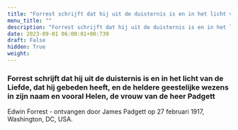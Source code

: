 ```yaml
---
title: "Forrest schrijft dat hij uit de duisternis is en in het licht van de Liefde, dat hij gebeden heeft, en de heldere geestelijke wezens in zijn naam en vooral Helen, de vrouw van de heer Padgett"
menu_title: ""
description: "Forrest schrijft dat hij uit de duisternis is en in het licht van de Liefde, dat hij gebeden heeft, en de heldere geestelijke wezens in zijn naam en vooral Helen, de vrouw van de heer Padgett"
date: 2023-09-01 06:00:01+00:739
draft: False
hidden: True
weight:
---
```

### Forrest schrijft dat hij uit de duisternis is en in het licht van de Liefde, dat hij gebeden heeft, en de heldere geestelijke wezens in zijn naam en vooral Helen, de vrouw van de heer Padgett

Edwin Forrest - ontvangen door James Padgett op 27 februari 1917, Washington, DC, USA.
